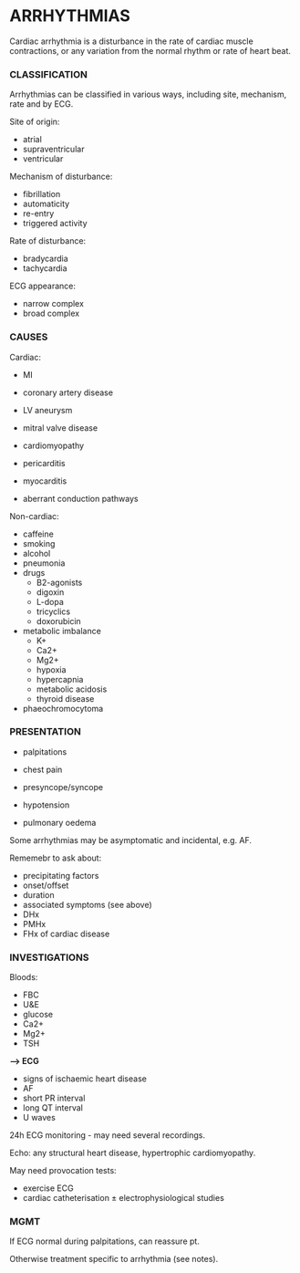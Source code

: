 # ARRHYTHMIAS

Cardiac arrhythmia is a disturbance in the rate of cardiac muscle contractions, or any variation from the normal rhythm or rate of heart beat.


### CLASSIFICATION

Arrhythmias can be classified in various ways, including site, mechanism, rate and by ECG.

Site of origin:

- atrial
- supraventricular
- ventricular

Mechanism of disturbance:

- fibrillation
- automaticity
- re-entry
- triggered activity

Rate of disturbance:

- bradycardia
- tachycardia

ECG appearance:

- narrow complex
- broad complex

### CAUSES

Cardiac:

- MI

- coronary artery disease

- LV aneurysm

- mitral valve disease

- cardiomyopathy

- pericarditis

- myocarditis

- aberrant conduction pathways

Non-cardiac:

- caffeine
- smoking
- alcohol
- pneumonia
- drugs
	- B2-agonists
	- digoxin
	- L-dopa
	- tricyclics
	- doxorubicin
- metabolic imbalance
	- K+
	- Ca2+
	- Mg2+
	- hypoxia
	- hypercapnia
	- metabolic acidosis
	- thyroid disease
- phaeochromocytoma

### PRESENTATION

- palpitations

- chest pain

- presyncope/syncope

- hypotension

- pulmonary oedema

Some arrhythmias may be asymptomatic and incidental, e.g. AF.

Rememebr to ask about: 

- precipitating factors
- onset/offset
- duration
- associated symptoms (see above)
- DHx
- PMHx
- FHx of cardiac disease 

### INVESTIGATIONS

Bloods:

- FBC
- U&E
- glucose
- Ca2+
- Mg2+
- TSH

**--> ECG**

- signs of ischaemic heart disease
- AF
- short PR interval
- long QT interval
- U waves

24h ECG monitoring - may need several recordings.

Echo: any structural heart disease, hypertrophic cardiomyopathy.

May need provocation tests:

- exercise ECG
- cardiac catheterisation ± electrophysiological studies


### MGMT

If ECG normal during palpitations, can reassure pt.

Otherwise treatment specific to arrhythmia (see notes).